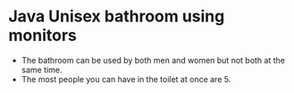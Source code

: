 # Java Unisex bathroom using monitors

- The bathroom can be used by both men and women but not both at the same time.
- The most people you can have in the toilet at once are 5.
